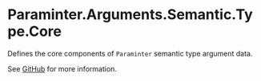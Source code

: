 # Paraminter.Arguments.Semantic.Type.Core

Defines the core components of `Paraminter` semantic type argument data.

See [GitHub](https://github.com/Paraminter/Paraminter.Arguments.Semantic.Type) for more information.